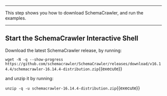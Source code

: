 -----

This step shows you how to download SchemaCrawler, and run the examples.

-----

## Start the SchemaCrawler Interactive Shell

Download the latest SchemaCrawler release, by running:

`wget -N -q --show-progress  https://github.com/schemacrawler/SchemaCrawler/releases/download/v16.14.4/schemacrawler-16.14.4-distribution.zip`{{execute}}

and unzip it by running:

`unzip -q -u schemacrawler-16.14.4-distribution.zip`{{execute}}
